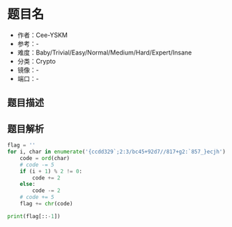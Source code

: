 # 题目名

- 作者：Cee-YSKM
- 参考：-
- 难度：Baby/Trivial/Easy/Normal/Medium/Hard/Expert/Insane
- 分类：Crypto
- 镜像：-
- 端口：-

## 题目描述

## 题目解析

```python
flag = ''
for i, char in enumerate('{ccdd329`;2:3/bc45+92d7//817+g2:`857_}ecjh'):
    code = ord(char)
    # code -= 5
    if (i + 1) % 2 != 0:
        code += 2
    else:
        code -= 2
    # code += 5
    flag += chr(code)

print(flag[::-1])
```

